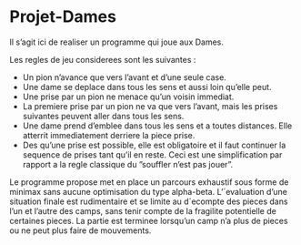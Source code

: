 # Projet-Dames

Il s’agit ici de realiser un programme qui joue aux Dames.

Les regles de jeu considerees sont les suivantes : 
  - Un pion n’avance que vers l’avant et d’une seule case. 
  - Une dame se deplace dans tous les sens et aussi loin qu’elle peut.
  - Une prise par un pion ne menace qu’un voisin immediat. 
  - La premiere prise par un pion ne va que vers l’avant, mais les prises suivantes peuvent aller dans tous les sens. 
  - Une dame prend d’emblee dans tous les sens et a toutes distances. Elle atterrit immediatement
    derriere la piece prise. 
  - Des qu’une prise est possible, elle est obligatoire et il faut continuer la sequence de prises tant qu’il en reste. 
    Ceci est une simplification par rapport a la regle classique du ”souffler n’est pas jouer”.
    
Le programme propose met en place un parcours exhaustif sous forme de minimax
sans aucune optimisation du type alpha-beta. L’´evaluation d’une situation finale
est rudimentaire et se limite au d´ecompte des pieces dans l’un et l’autre des camps,
sans tenir compte de la fragilite potentielle de certaines pieces. La partie est terminee
lorsqu’un camp n’a plus de pieces ou ne peut plus faire de mouvements.
